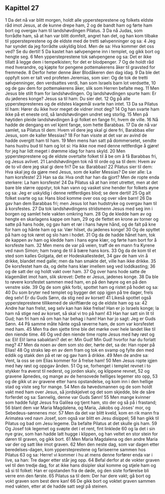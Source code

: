 ## Kapittel 27

1 Da det nå var blitt morgen, holdt alle yppersteprestene og folkets eldste råd imot Jesus, at de kunne drepe ham,
2 og de bandt ham og førte ham bort og overgav ham til landshøvdingen Pilatus.
3 Da nå Judas, som forrådte ham, så at han var blitt domfelt, angret han det, og han kom tilbake til yppersteprestene og de eldste med de tretti sølvpenninger og sa:
4 Jeg har syndet da jeg forrådte uskyldig blod. Men de sa: Hva kommer det oss ved? Se du dertil!
5 Da kastet han sølvpengene inn i templet, og gikk bort og hengte seg.
6 Men yppersteprestene tok sølvpengene og sa: Det er ikke tillatt å legge dem i tempelkisten; for det er blodpenger.
7 Og de holdt råd med hverandre, og kjøpte for pengene pottemakerens åker til gravsted for fremmede.
8 Derfor heter denne åker Blodåkeren den dag idag.
9 Da ble det oppfylt som er talt ved profeten Jeremias, som sier: Og de tok de tretti sølvpenninger, den verdsattes verdi, han som Israels barn lot verdsette,
10 og de gav dem for pottemakerens åker, slik som Herren befalte meg.
11 Men Jesus ble stilt fram for landshøvdingen. Og landshøvdingen spurte ham: Er du jødenes konge? Jesus sa til ham: Du sier det.
12 Og på alle yppersteprestenes og de eldstes klagemål svarte han intet.
13 Da sa Pilatus til ham: Hører du ikke hvor meget de vidner imot deg?
14 Og han svarte ham ikke på et eneste ord, så landshøvdingen undret seg storlig.
15 Men på høytiden pleide landshøvdingen å gi folket en fange fri, hvem de ville.
16 Nå hadde de dengang en vel kjent fange, som hette Barabbas.
17 Da de nå var samlet, sa Pilatus til dem: Hvem vil dere jeg skal gi dere fri, Barabbas eller Jesus, som de kaller Messias?
18 For han visste at det var av avind de hadde overgitt ham til ham.
19 Men mens han satt på dommersetet, sendte hans hustru bud til ham og lot si: Ha ikke noe med denne rettferdige å gjøre! for jeg har lidt meget i drømme idag for hans skyld.
20 Men yppersteprestene og de eldste overtalte folket til å be om å få Barabbas fri, og Jesus avlivet.
21 Landshøvdingen tok nå til orde og sa til dem: Hvem av de to vil dere jeg skal gi dere fri? De sa: Barabbas!
22 Pilatus sier til dem: Hva skal jeg da gjøre med Jesus, som de kaller Messias? De sier alle: La ham korsfeste!
23 Han sa da: Hva ondt har han da gjort? Men de ropte enda sterkere: La ham korsfeste!
24 Da Pilatus så at han intet utrettet, men at det bare ble større oppstyr, tok han vann og vasket sine hender for folkets øyne og sa: Jeg er uskyldig i denne rettferdiges blod; se dere dertil!
25 Og alt folket svarte og sa: Hans blod komme over oss og over våre barn!
26 Da gav han dem Barabbas fri; men Jesus lot han hudstryke og overgav ham til å korsfestes.
27 Da tok landshøvdingens stridsmenn Jesus med seg inn i borgen og samlet hele vakten omkring ham.
28 Og de kledde ham av og hengte en skarlagens kappe om ham,
29 og de flettet en krone av torner og satte på hans hode, og gav ham et rør i hans høyre hånd, og de falt på kne for ham og hånte ham og sa: Vær hilset, du jødenes konge!
30 Og de spyttet på ham og tok røret og slo ham i hodet.
31 Og da de hadde hånet ham, tok de kappen av ham og kledde ham i hans egne klær, og førte ham bort for å korsfeste ham.
32 Men mens de var på veien, traff de en mann fra Kyrene ved navn Simon; ham tvang de til å bære hans kors.
33 Og da de kom til et sted som kalles Golgata, det er Hodeskallestedet,
34 gav de ham vin å drikke, blandet med galle; men da han smakte det, ville han ikke drikke.
35 De korsfestet ham da, og delte hans klær imellem seg ved loddkasting;
36 og de satt der og holdt vakt over ham.
37 Og over hans hode satte de klagemålet imot ham, slik skrevet: Dette er Jesus, jødenes konge.
38 Da ble to røvere korsfestet sammen med ham, en på den høyre og en på den venstre side.
39 Og de som gikk forbi, spottet ham og ristet på hodet og sa:
40 Du som bryter ned templet og bygger det opp igjen på tre dager, frels deg selv! Er du Guds Sønn, da stig ned av korset!
41 Likeså spottet også yppersteprestene tillikemed de skriftlærde og de eldste ham og sa:
42 Andre har han frelst, seg selv kan han ikke frelse! Han er jo Israels konge; la ham nå stige ned av korset, så skal vi tro på ham!
43 Han har satt sin lit til Gud; han fri ham nå om han har behag i ham! Han har jo sagt: Jeg er Guds Sønn.
44 På samme måte hånte også røverne ham, de som var korsfestet med ham.
45 Men fra den sjette time ble det mørke over hele landet like til den niende time.
46 Og ved den niende time ropte Jesus med høy røst og sa: Eli! Eli! lama sabaktani? det er: Min Gud! Min Gud! hvorfor har du forlatt meg?
47 Men da noen av dem som sto der, hørte det, sa de: Han roper på Elias!
48 Og straks løp en av dem fram og tok en svamp og fylte den med eddik og stakk den på et rør og gav ham å drikke.
49 Men de andre sa: Vent, la oss se om Elias kommer for å frelse ham!
50 Men Jesus ropte igjen med høy røst og oppgav ånden.
51 Og se, forhenget i templet revnet i to stykker fra øverst til nederst, og jorden skalv, og klippene revnet,
52 og gravene åpnedes, og mange av de hensovede helliges legemer sto opp,
53 og de gikk ut av gravene etter hans opstandelse, og kom inn i den hellige stad og viste seg for mange.
54 Men da høvedsmannen og de som holdt vakt med ham over Jesus, så jordskjelvet og det som skjedde, ble de såre forferdet og sa: Sannelig, denne var Guds Sønn!
55 Men mange kvinner som hadde fulgt Jesus fra Galilea og tjent ham, sto der og så på i frastand;
56 blant dem var Maria Magdalena, og Maria, Jakobs og Joses' mor, og Sebedeus-sønnenes mor.
57 Men da det var blitt kveld, kom en rik mann fra Arimatea ved navn Josef, som også var blitt en Jesu disippel;
58 han gikk til Pilatus og bad om Jesu legeme. Da befalte Pilatus at det skulle gis ham.
59 Og Josef tok legemet og svøpte det i et rent, fint linklede
60 og la det i sin nye grav, som han hadde latt hugge i klippen, og han veltet en stor stein for døren til graven, og gikk bort.
61 Men Maria Magdalena og den andre Maria var der og satt like imot graven.
62 Men den neste dag, som var dagen etter beredelses-dagen, kom yppersteprestene og fariseerne sammen hos Pilatus
63 og sa: Herre! vi kommer i hu at mens denne forfører enda var i live, sa han: Tre dager etter står jeg opp.
64 Befal derfor at de vokter graven vel til den tredje dag, for at ikke hans disipler skal komme og stjele ham og så si til folket: Han er opstanden fra de døde, og den siste forførelse bli verre enn den første.
65 Pilatus sa til dem: Der har dere vakt; gå bort og vokt graven som best dere kan!
66 De gikk bort og voktet graven sammen med vakten, etter at de hadde satt segl på steinen.
